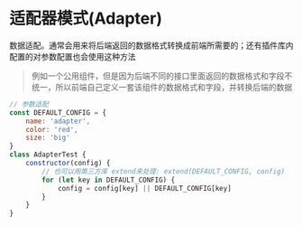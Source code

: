 # 适配器模式(Adapter)
数据适配。通常会用来将后端返回的数据格式转换成前端所需要的；还有插件库内配置的对参数配置也会使用这种方法
> 例如一个公用组件，但是因为后端不同的接口里面返回的数据格式和字段不统一，所以前端自己定义一套该组件的数据格式和字段，并转换后端的数据
```js
// 参数适配
const DEFAULT_CONFIG = {
	name: 'adapter',
	color: 'red',
	size: 'big'
}
class AdapterTest {
	constructor(config) {
		// 也可以用第三方库 extend来处理: extend(DEFAULT_CONFIG, config)
		for (let key in DEFAULT_CONFIG) {
			config = config[key] || DEFAULT_CONFIG[key]
		}
	}
}
```